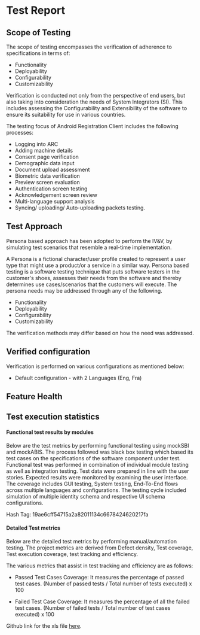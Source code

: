 # Test Report

## Scope of Testing

The scope of testing encompasses the verification of adherence to specifications in terms of:

- Functionality
- Deployability
- Configurability
- Customizability

Verification is conducted not only from the perspective of end users, but also taking into consideration the needs of System Integrators (SI). This includes assessing the Configurability and Extensibility of the software to ensure its suitability for use in various countries.

The testing focus of Android Registration Client includes the following processes:

- Logging into ARC
- Adding machine details
- Consent page verification
- Demographic data input
- Document upload assessment
- Biometric data verification
- Preview screen evaluation
- Authentication screen testing
- Acknowledgement screen review
- Multi-language support analysis
- Syncing/ uploading/ Auto-uploading packets testing.

## Test Approach

Persona based approach has been adopted to perform the IV&V, by simulating test scenarios that resemble a real-time implementation. 

A Persona is a fictional character/user profile created to represent a user type that might use a product/or a service in a similar way. Persona based testing is a software testing technique that puts software testers in the customer's shoes, assesses their needs from the software and thereby determines use cases/scenarios that the customers will execute. The persona needs may be addressed through any of the following. 

  *	Functionality  
  *	Deployability  
  *	Configurability  
  *	Customizability
 
The verification methods may differ based on how the need was addressed. 


## Verified configuration 

Verification is performed on various configurations as mentioned below:

 * Default configuration - with 2 Languages (Eng, Fra)

## Feature Health


## Test execution statistics 
 
#### Functional test results by modules

Below are the test metrics by performing functional testing using mockSBI and mockABIS. The process followed was black box testing which based its test cases on the specifications of the software component under test. Functional test was performed in combination of individual module testing as well as integration testing. Test data were prepared in line with the user stories. Expected results were monitored by examining the user interface. The coverage includes GUI testing, System testing, End-To-End flows across multiple languages and configurations. The testing cycle included simulation of multiple identity schema and respective UI schema configurations.

Hash Tag: 19ae6cff54715a2a82011134c6678424620217fa

#### Detailed Test metrics

Below are the detailed test metrics by performing manual/automation testing. The project metrics are derived from Defect density, Test coverage, Test execution coverage, test tracking and efficiency. 

The various metrics that assist in test tracking and efficiency are as follows:

  * Passed Test Cases Coverage: It measures the percentage of passed test cases. (Number of passed tests / Total number of tests executed) x 100
  
  *	Failed Test Case Coverage: It measures the percentage of all the failed test cases. (Number of failed tests / Total number of test cases executed) x 100

Github link for the xls file [here](https://github.com/mosip/test-management/tree/master/ARC).


